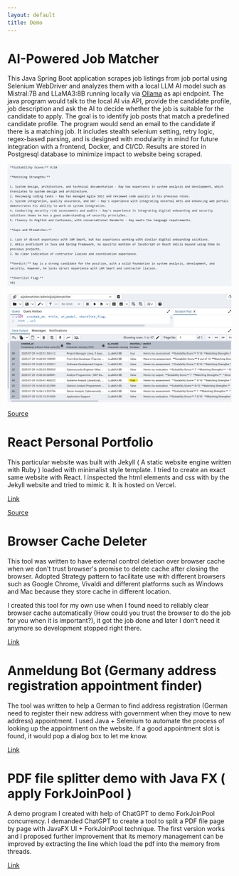 ```yaml
---
layout: default
title: Demo
---
```


# AI-Powered Job Matcher

 This Java Spring Boot application scrapes job listings from job portal using Selenium WebDriver and analyzes them with a local LLM AI model such as Mistral:7B and LLaMA3:8B running locally via [Ollama](https://ollama.com/) as api endpoint. The java program would talk to the local AI via API, provide the candidate profile, job description and ask the AI to decide whether the job is suitable for the candidate to apply. The goal is to identify job posts that match a predefined candidate profile. The program would send an email to the candidate if there is a matching job. It includes stealth selenium setting, retry logic, regex-based parsing, and is designed with modularity in mind for future integration with a frontend, Docker, and CI/CD. Results are stored in Postgresql database to minimize impact to website being scraped.

 ![AI Matcher Email](/assets/images/aimatcheremail.png)

 ![AI Matcher Result](/assets/images/aimatcherresult.png)

 [Source](https://github.com/waimanlam2019/AIJobSuggestion)

# React Personal Portfolio

 This particular website was built with Jekyll ( A static website engine written with Ruby ) loaded with minimalist style template. I tried to create an exact same website with React. I inspected the html elements and css with by the Jekyll website and tried to mimic it. It is hosted on Vercel.

 [Link](https://personalwebsite-gamma-nine.vercel.app/)

 [Source](https://github.com/waimanlam2019/personalwebsite)

# Browser Cache Deleter

 This tool was written to have external control deletion over browser cache when we don't trust browser's promise to delete cache after closing the browser. Adopted Strategy pattern to facilitate use with different browsers such as Google Chrome, Vivaldi and different platforms such as Windows and Mac because they store cache in different location.

 I created this tool for my own use when I found need to reliably clear browser cache automatically (How could you trust the browser to do the job for you when it is important?), it got the job done and later I don't need it anymore so development stopped right there.

 [Link](https://github.com/waimanlam2019/browser-cache-deleter/tree/master)

# Anmeldung Bot (Germany address registration appointment finder)

The tool was written to help a German to find address registration (German need to register their new address with government when they move to new address) appointment. I used Java + Selenium to automate the process of looking up the appointment on the website. If a good appointment slot is found, it would pop a dialog box to let me know.

[Link](https://github.com/waimanlam2019/AnmeldungBot)

# PDF file splitter demo with Java FX ( apply ForkJoinPool )

A demo program I created with help of ChatGPT to demo ForkJoinPool concurrency. I demanded ChatGPT to create a tool to split a PDF file page by page with JavaFX UI + ForkJoinPool technique. The first version works and I proposed further improvement that its memory management can be improved by extracting the line which load the pdf into the memory from threads.

[Link](https://github.com/waimanlam2019/pdfsplit-forkjoinpool) 
